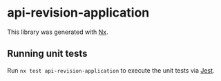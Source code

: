 # api-revision-application

This library was generated with [Nx](https://nx.dev).

## Running unit tests

Run `nx test api-revision-application` to execute the unit tests via [Jest](https://jestjs.io).
